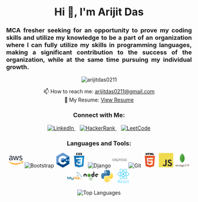 <h1 align="center">Hi 👋, I'm Arijit Das</h1>
<h3 align="justify">MCA fresher seeking for an opportunity to prove my coding skills and utilize my knowledge to be a part of an organization where I can fully utilize my skills in programming languages, making a significant contribution to the success of the organization, while at the same time pursuing my individual growth.</h3>

<p align="center">
  <img src="https://komarev.com/ghpvc/?username=arijitdas0211&label=Profile%20views&color=0e75b6&style=flat" alt="arijitdas0211" />
</p>

<p align="center">
  📫 How to reach me: <a href="mailto:arijitdas0211@gmail.com">arijitdas0211@gmail.com</a><br/>
  📄 My Resume: <a href="https://drive.google.com/file/d/1yeKFmaDUfbsitFNT01QDD5R8pruCsbRl/view?usp=sharing">View Resume</a>
</p>

<h3 align="center">Connect with Me:</h3>
<p align="center">
  <a href="https://linkedin.com/in/arijitdas0211" target="_blank">
    <img src="https://raw.githubusercontent.com/rahuldkjain/github-profile-readme-generator/master/src/images/icons/Social/linked-in-alt.svg" alt="LinkedIn" height="30" width="40" />
  </a>&nbsp;&nbsp;
  <a href="https://www.hackerrank.com/arijitdas0211" target="_blank">
    <img src="https://raw.githubusercontent.com/rahuldkjain/github-profile-readme-generator/master/src/images/icons/Social/hackerrank.svg" alt="HackerRank" height="30" width="40" />
  </a>&nbsp;&nbsp;
  <a href="https://www.leetcode.com/arijitdas0211" target="_blank">
    <img src="https://raw.githubusercontent.com/rahuldkjain/github-profile-readme-generator/master/src/images/icons/Social/leet-code.svg" alt="LeetCode" height="30" width="40" />
  </a>
</p>

<h3 align="center">Languages and Tools:</h3>
<p align="center">
  <img src="https://raw.githubusercontent.com/devicons/devicon/master/icons/amazonwebservices/amazonwebservices-original-wordmark.svg" alt="AWS" height="40" width="40"/>
  <img src="https://getbootstrap.com/docs/5.3/assets/brand/bootstrap-logo-shadow.png" alt="Bootstrap" height="40" width="40"/>
  <img src="https://raw.githubusercontent.com/devicons/devicon/master/icons/cplusplus/cplusplus-original.svg" alt="C++" height="40" width="40"/>
  <img src="https://raw.githubusercontent.com/devicons/devicon/master/icons/css3/css3-original-wordmark.svg" alt="CSS3" height="40" width="40"/>
  <img src="https://cdn.worldvectorlogo.com/logos/django.svg" alt="Django" height="40" width="40"/>
  <img src="https://raw.githubusercontent.com/devicons/devicon/master/icons/express/express-original-wordmark.svg" alt="Express.js" height="40" width="40"/>
  <img src="https://www.vectorlogo.zone/logos/git-scm/git-scm-icon.svg" alt="Git" height="40" width="40"/>
  <img src="https://raw.githubusercontent.com/devicons/devicon/master/icons/html5/html5-original-wordmark.svg" alt="HTML5" height="40" width="40"/>
  <img src="https://raw.githubusercontent.com/devicons/devicon/master/icons/javascript/javascript-original.svg" alt="JavaScript" height="40" width="40"/>
  <img src="https://raw.githubusercontent.com/devicons/devicon/master/icons/mongodb/mongodb-original-wordmark.svg" alt="MongoDB" height="40" width="40"/>
  <img src="https://raw.githubusercontent.com/devicons/devicon/master/icons/mysql/mysql-original-wordmark.svg" alt="MySQL" height="40" width="40"/>
  <img src="https://raw.githubusercontent.com/devicons/devicon/master/icons/nodejs/nodejs-original-wordmark.svg" alt="Node.js" height="40" width="40"/>
  <img src="https://raw.githubusercontent.com/devicons/devicon/master/icons/python/python-original.svg" alt="Python" height="40" width="40"/>
  <img src="https://raw.githubusercontent.com/devicons/devicon/master/icons/react/react-original-wordmark.svg" alt="React" height="40" width="40"/>
</p>

<p align="center">
  <img src="https://github-readme-stats.vercel.app/api/top-langs/?username=arijitdas0211&layout=compact&hide=html" alt="Top Languages" />
</p>

